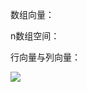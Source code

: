 数组向量：

n数组空间：

行向量与列向量：

![](file:///C:\Users\Administrator\AppData\Roaming\Tencent\Users\125437753\QQ\WinTemp\RichOle\2`~2~99[1NS%5LBVPGAY{JR.png)



